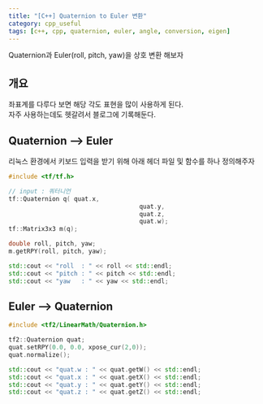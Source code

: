 ```yaml
---
title: "[C++] Quaternion to Euler 변환"
category: cpp_useful
tags: [c++, cpp, quaternion, euler, angle, conversion, eigen]
---
```


Quaternion과 Euler(roll, pitch, yaw)을 상호 변환 해보자 <br/>


## 개요

좌표계를 다루다 보면 해당 각도 표현을 많이 사용하게 된다. <br/>
자주 사용하는데도 헷갈려서 블로그에 기록해둔다. <br/>

## Quaternion --> Euler

리눅스 환경에서 키보드 입력을 받기 위해 아래 헤더 파일 및 함수를 하나 정의해주자 <br/>

~~~c++
#include <tf/tf.h>

// input : 쿼터니언
tf::Quaternion q( quat.x,
									quat.y,
									quat.z,
									quat.w);
tf::Matrix3x3 m(q);

double roll, pitch, yaw;
m.getRPY(roll, pitch, yaw);

std::cout << "roll  : " << roll << std::endl;
std::cout << "pitch : " << pitch << std::endl;
std::cout << "yaw   : " << yaw << std::endl;
~~~

## Euler --> Quaternion

~~~c++
#include <tf2/LinearMath/Quaternion.h>

tf2::Quaternion quat;
quat.setRPY(0.0, 0.0, xpose_cur(2,0));
quat.normalize();

std::cout << "quat.w : " << quat.getW() << std::endl;
std::cout << "quat.x : " << quat.getX() << std::endl;
std::cout << "quat.y : " << quat.getY() << std::endl;
std::cout << "quat.z : " << quat.getZ() << std::endl;
~~~
